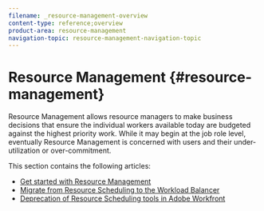 ```yaml
---
filename: _resource-management-overview
content-type: reference;overview
product-area: resource-management
navigation-topic: resource-management-navigation-topic
---
```




# Resource Management  {#resource-management}

Resource Management allows resource managers to make business decisions that ensure the individual workers available today are budgeted against the highest priority work. While it may begin at the job role level, eventually Resource Management is concerned with users and their under-utilization or over-commitment. 


This section contains the following articles:



* [Get started with Resource Management](get-started-resource-management.md) 
* [Migrate from Resource Scheduling to the Workload Balancer](migrate-resource-scheduling-to-workload-balancer.md) 
* [Deprecation of Resource Scheduling tools in Adobe Workfront](deprecate-resource-scheduling.md) 


